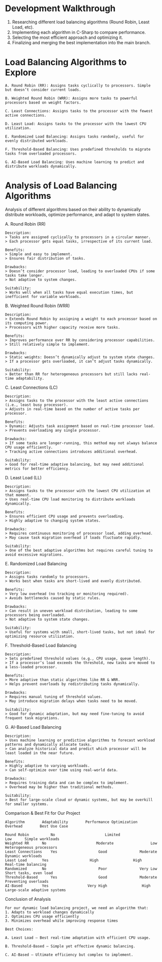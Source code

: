 
# Development Walkthrough
1. Researching different load balancing algorithms (Round Robin, Least Load, etc).
2. Implementing each algorithm in C-Sharp to compare performance.
3. Selecting the most efficient approach and optimizing it.
4. Finalizing and merging the best implementation into the main branch.

# Load Balancing Algorithms to Explore

    A. Round Robin (RR): Assigns tasks cyclically to processors. Simple but doesn’t consider current loads.
    
    B. Weighted Round Robin (WRR): Assigns more tasks to powerful processors based on weight factors.
    
    C. Least Connections: Assigns tasks to the processor with the fewest active connections.
    
    D. Least Load: Assigns tasks to the processor with the lowest CPU utilization.
    
    E. Randomized Load Balancing: Assigns tasks randomly, useful for evenly distributed workloads.
    
    F. Threshold-Based Balancing: Uses predefined thresholds to migrate tasks from overloaded processors.
    
    G. AI-Based Load Balancing: Uses machine learning to predict and distribute workloads dynamically.

# Analysis of Load Balancing Algorithms
Analysis of different algorithms based on their ability to dynamically distribute workloads, optimize performance, and adapt to system states.

A. Round Robin (RR)
    
    Description:
    > Tasks are assigned cyclically to processors in a circular manner.
    > Each processor gets equal tasks, irrespective of its current load.
    
    Benefits:
    > Simple and easy to implement.
    > Ensures fair distribution of tasks.
    
    Drawbacks:
    > Doesn’t consider processor load, leading to overloaded CPUs if some tasks take longer.
    > Not adaptive to system changes.
    
    Suitability: 
    > Works well when all tasks have equal execution times, but inefficient for variable workloads.

B. Weighted Round Robin (WRR)

    Description:
    > Extends Round Robin by assigning a weight to each processor based on its computing power.
    > Processors with higher capacity receive more tasks.
    
    Benefits:
    > Improves performance over RR by considering processor capabilities.
    > Still relatively simple to implement.
    
    Drawbacks:
    > Static weights: Doesn’t dynamically adjust to system state changes.
    > If a processor gets overloaded, it can’t adjust tasks dynamically.
    
    Suitability:
    > Better than RR for heterogeneous processors but still lacks real-time adaptability.

C. Least Connections (LC)

    Description:
    > Assigns tasks to the processor with the least active connections (i.e., least busy processor).
    > Adjusts in real-time based on the number of active tasks per processor.
    
    Benefits:
    > Dynamic: Adjusts task assignment based on real-time processor load.
    > Prevents overloading any single processor.
    
    Drawbacks:
    > If some tasks are longer-running, this method may not always balance CPU usage efficiently.
    > Tracking active connections introduces additional overhead.
    
    Suitability:
    > Good for real-time adaptive balancing, but may need additional metrics for better efficiency.

D. Least Load (LL)

    Description:
    > Assigns tasks to the processor with the lowest CPU utilization at that moment.
    > Uses real-time CPU load monitoring to distribute workloads dynamically.
    
    Benefits:
    > Ensures efficient CPU usage and prevents overloading.
    > Highly adaptive to changing system states.
    
    Drawbacks:
    > Requires continuous monitoring of processor load, adding overhead.
    > May cause task migration overhead if loads fluctuate rapidly.
    
    Suitability:
    > One of the best adaptive algorithms but requires careful tuning to avoid excessive migrations.

E. Randomized Load Balancing

    Description:
    > Assigns tasks randomly to processors.
    > Works best when tasks are short-lived and evenly distributed.
    
    Benefits:
    > Very low overhead (no tracking or monitoring required).
    > Avoids bottlenecks caused by static rules.
    
    Drawbacks:
    > Can result in uneven workload distribution, leading to some processors being overloaded.
    > Not adaptive to system state changes.
    
    Suitability: 
    > Useful for systems with small, short-lived tasks, but not ideal for optimizing resource utilization.

F. Threshold-Based Load Balancing

    Description:
    > Sets predefined threshold values (e.g., CPU usage, queue length).
    > If a processor’s load exceeds the threshold, new tasks are moved to a less-loaded processor.
    
    Benefits:
    > More adaptive than static algorithms like RR & WRR.
    > Helps prevent overloads by redistributing tasks dynamically.
    
    Drawbacks:
    > Requires manual tuning of threshold values.
    > May introduce migration delays when tasks need to be moved.
    
    Suitability:
    > Good for dynamic adaptation, but may need fine-tuning to avoid frequent task migrations.

G. AI-Based Load Balancing

    Description:
    > Uses machine learning or predictive algorithms to forecast workload patterns and dynamically allocate tasks.
    > Can analyze historical data and predict which processor will be least loaded in the near future.
    
    Benefits:
    > Highly adaptive to varying workloads.
    > Can self-optimize over time using real-world data.
    
    Drawbacks:
    > Requires training data and can be complex to implement.
    > Overhead may be higher than traditional methods.
    
    Suitability:
    > Best for large-scale cloud or dynamic systems, but may be overkill for smaller systems.

Comparison & Best Fit for Our Project

    Algorithm        Adaptability        Performance Optimization        Overhead        Best Use Case
    
    Round Robin          No                       Limited	               Low	    Simple workloads
    Weighted RR	     No	                      Moderate	               Low	    Heterogeneous processors
    Least Connections    Yes	               Good	              Moderate	    Dynamic workloads
    Least Load	     Yes	               High	               High	    Real-time balancing
    Randomized	     No	                       Poor	              Very Low	    Short tasks, even load
    Threshold-Based	     Yes	               Good	              Moderate	    Preventing overloads
    AI-Based	     Yes	              Very High	               High	    Large-scale adaptive systems

Conclusion of Analysis

    For our dynamic load balancing project, we need an algorithm that:
    1. Adapts to workload changes dynamically
    2. Optimizes CPU usage efficiently
    3. Minimizes overhead while improving response times
    
    Best Choices:
    
    A. Least Load – Best real-time adaptation with efficient CPU usage.
    
    B. Threshold-Based – Simple yet effective dynamic balancing.
    
    C. AI-Based – Ultimate efficiency but complex to implement.
